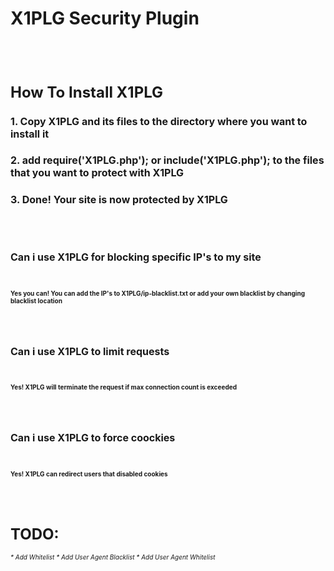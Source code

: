 <h1 style="size: 24;">X1PLG Security Plugin</h1>
<br>
<br>
<h1 style="font-size: 24;">How To Install X1PLG</h1>
<h3 style="font-size: 16;">1. Copy X1PLG and its files to the directory where you want to install it</h3>
<h3 style="font-size: 16;">2. add require('X1PLG.php'); or include('X1PLG.php'); to the files that you want to protect with X1PLG
<h3 style="font-size: 16;">3. Done! Your site is now protected by X1PLG</h3>
<br>
<br>
<h1 style="font-size: 16;">Can i use X1PLG for blocking specific IP's to my site</h1>
<br>
<h2 style="font-size: 10;"><b>Yes you can! You can add the IP's to X1PLG/ip-blacklist.txt or add your own blacklist by changing blacklist location</b></h2>
<br>
<br>
<h1 style="font-size: 16;">Can i use X1PLG to limit requests</h1>
<br>
<h2 style="font-size: 10;"><b>Yes! X1PLG will terminate the request if max connection count is exceeded</b></h2>
<br>
<br>
<h1 style="font-size: 16;">Can i use X1PLG to force coockies</h1>
<br>
<h2 style="font-size: 10;"><b>Yes! X1PLG can redirect users that disabled cookies</b></h2>
<br>
<br>
<h1 style="font-size: 24;">TODO:</h1>
<i style="font-size: 10;">
* Add Whitelist
* Add User Agent Blacklist
* Add User Agent Whitelist
</i>
